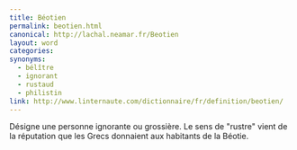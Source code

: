```yaml
---
title: Béotien
permalink: beotien.html
canonical: http://lachal.neamar.fr/Beotien
layout: word
categories:
synonyms:
  - bélître
  - ignorant
  - rustaud
  - philistin
link: http://www.linternaute.com/dictionnaire/fr/definition/beotien/
---
```


Désigne une personne ignorante ou grossière.
Le sens de "rustre" vient de la réputation que les Grecs donnaient aux habitants de la Béotie.

